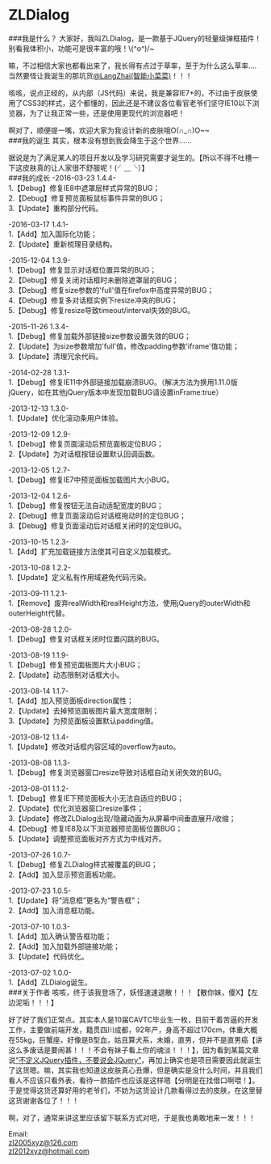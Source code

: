 # ZLDialog
###我是什么？
大家好，我叫ZLDialog，是一款基于JQuery的轻量级弹框插件！别看我体积小，功能可是很丰富的哦！\\(^o^)/~  
  
嘛，不过相信大家也都看出来了，我长得有点过于草率，至于为什么这么草率....当然要怪让我诞生的那坑货[@LangZhai(智能小菜菜)](https://github.com/LangZhai "LangZhai(智能小菜菜)")！！！  
  
咳咳，说点正经的，从内部（JS代码）来说，我是兼容IE7+的，不过由于皮肤使用了CSS3的样式，这个都懂的，因此还是不建议各位看官老爷们坚守IE10以下浏览器，为了让我正常一些，还是使用更现代的浏览器吧！  
  
啊对了，顺便提一嘴，欢迎大家为我设计新的皮肤哦O(∩_∩)O~~  
###我的诞生
其实，根本没有想到我会降生于这个世界......  
  
据说是为了满足某人的项目开发以及学习研究需要才诞生的。【所以不得不吐槽一下这皮肤真的让人家很不舒服呢！(╯﹏╰）】  
###我的成长
-2016-03-23    1.4.4-  
  1.【Debug】修复IE8中遮罩层样式异常的BUG；  
  2.【Debug】修复预览面板鼠标事件异常的BUG；  
  3.【Update】重构部分代码。  
  
-2016-03-17    1.4.1-  
  1.【Add】加入国际化功能；  
  2.【Update】重新梳理目录结构。  
  
-2015-12-04    1.3.9-  
  1.【Debug】修复显示对话框位置异常的BUG；  
  2.【Debug】修复关闭对话框时未删除遮罩层的BUG；  
  3.【Debug】修复size参数的'full'值在firefox中高度异常的BUG；  
  4.【Debug】修复多对话框实例下resize冲突的BUG；  
  5.【Debug】修复resize导致timeout/interval失效的BUG。  
  
-2015-11-26    1.3.4-  
  1.【Debug】修复加载外部链接size参数设置失效的BUG；  
  2.【Update】为size参数增加'full'值，修改padding参数'iframe'值功能；  
  3.【Update】清理冗余代码。  
  
-2014-02-28    1.3.1-  
  1.【Debug】修复IE11中外部链接加载崩溃BUG。（解决方法为换用1.11.0版jQuery，如在其他jQuery版本中发现加载BUG请设置inFrame:true）  
  
-2013-12-13    1.3.0-  
  1.【Update】优化滚动条用户体验。  
  
-2013-12-09    1.2.9-  
  1.【Debug】修复页面滚动后预览面板定位BUG；  
  2.【Update】为对话框按钮设置默认回调函数。  
  
-2013-12-05    1.2.7-  
  1.【Debug】修复IE7中预览面板加载图片大小BUG。  
  
-2013-12-04    1.2.6-  
  1.【Debug】修复按钮无法自动适配宽度的BUG；  
  2.【Debug】修复页面滚动后对话框拖动时的定位BUG；  
  3.【Debug】修复页面滚动后对话框关闭时的定位BUG。  
  
-2013-10-15    1.2.3-  
  1.【Add】扩充加载链接方法使其可自定义加载模式。  
  
-2013-10-08    1.2.2-  
  1.【Update】定义私有作用域避免代码污染。  
  
-2013-09-11    1.2.1-  
  1.【Remove】废弃realWidth和realHeight方法，使用jQuery的outerWidth和outerHeight代替。  
  
-2013-08-28    1.2.0-  
  1.【Debug】修复对话框关闭时位置闪跳的BUG。  
  
-2013-08-19    1.1.9-  
  1.【Debug】修复预览面板图片大小BUG；  
  2.【Update】动态限制对话框大小。 
  
-2013-08-14    1.1.7-  
  1.【Add】加入预览面板direction属性；  
  2.【Update】去掉预览面板图片最大宽度限制；  
  3.【Update】为预览面板设置默认padding值。  
  
-2013-08-12    1.1.4-  
  1.【Update】修改对话框内容区域的overflow为auto。  
  
-2013-08-08    1.1.3-  
  1.【Debug】修复浏览器窗口resize导致对话框自动关闭失效的BUG。 
  
-2013-08-01    1.1.2-  
  1.【Debug】修复IE下预览面板大小无法自适应的BUG；  
  2.【Update】优化浏览器窗口resize事件；  
  3.【Update】修改ZLDialog出现/隐藏动画为从屏幕中间垂直展开/收缩；  
  4.【Debug】修复IE8及以下浏览器预览面板位置BUG；  
  5.【Update】调整预览面板对齐方式为中线对齐。  
  
-2013-07-26    1.0.7-  
  1.【Debug】修复ZLDialog样式被覆盖的BUG；  
  2.【Add】加入显示预览面板功能。  
  
-2013-07-23    1.0.5-  
  1.【Update】将“消息框”更名为“警告框”；  
  2.【Add】加入消息框功能。  
  
-2013-07-10    1.0.3-  
  1.【Add】加入确认警告框功能；  
  2.【Add】加入加载外部链接功能；  
  3.【Update】代码优化。  
  
-2013-07-02    1.0.0-  
  1.【Add】ZLDialog诞生。  
###关于作者
咳咳，终于该我登场了，妖怪速速退散！！！【散你妹，傻X】【左边泥垢！！！】  
  
好了好了我们正常点。其实本人是10届CAVTC毕业生一枚，目前干着苦逼的开发工作，主要做前端开发，籍贯四川成都，92年产，身高不超过170cm，体重大概在55kg，巨蟹座，好像是B型血，姑且算犬系，未婚，直男，但并不是直男癌【讲这么多废话是要闹甚！！！不会有妹子看上你的魂淡！！！】，因为看到某篇文章说<a href="http://www.cnblogs.com/xcj26/p/3345556.html" target="_blank">“不定义JQuery插件，不要说会JQuery”</a>，再加上确实也是项目需要因此就诞生了这货嗯。嘛，其实我也知道这皮肤真心丑爆，但是确实是没什么时间，并且我们看人不应该只看外表，看待一款插件也应该是这样嗯【分明是在找借口啊喂！】。于是觉得这货还算好用的老爷们，不妨为这货设计几款看得过去的皮肤，在这里替这货谢谢各位了！！！ 
  
啊，对了，通常来讲这里应该留下联系方式对吧，于是我也勇敢地来一发！！！  
  
Email:  
<zl2005xyz@126.com>  
<zl2012xyz@hotmail.com>
